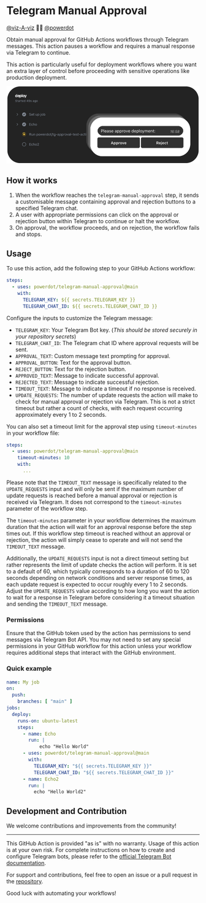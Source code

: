 # Telegram Manual Approval

[@viz-A-viz](https://github.com/viz-A-viz) 🤜🤛 [@powerdot](https://github.com/powerdot)

Obtain manual approval for GitHub Actions workflows through Telegram messages. This action pauses a workflow and requires a manual response via Telegram to continue.

This action is particularly useful for deployment workflows where you want an extra layer of control before proceeding with sensitive operations like production deployment.

![Concept](about.png)

## How it works

1. When the workflow reaches the `telegram-manual-approval` step, it sends a customisable message containing approval and rejection buttons to a specified Telegram chat.
2. A user with appropriate permissions can click on the approval or rejection button within Telegram to continue or halt the workflow.
3. On approval, the workflow proceeds, and on rejection, the workflow fails and stops.

## Usage

To use this action, add the following step to your GitHub Actions workflow:

```yaml
steps:
  - uses: powerdot/telegram-manual-approval@main
    with:
      TELEGRAM_KEY: ${{ secrets.TELEGRAM_KEY }}
      TELEGRAM_CHAT_ID: ${{ secrets.TELEGRAM_CHAT_ID }}
```

Configure the inputs to customize the Telegram message:
- `TELEGRAM_KEY`: Your Telegram Bot key. (*This should be stored securely in your repository secrets*)
- `TELEGRAM_CHAT_ID`: The Telegram chat ID where approval requests will be sent.
- `APPROVAL_TEXT`: Custom message text prompting for approval.
- `APPROVAL_BUTTON`: Text for the approval button.
- `REJECT_BUTTON`: Text for the rejection button.
- `APPROVED_TEXT`: Message to indicate successful approval.
- `REJECTED_TEXT`: Message to indicate successful rejection.
- `TIMEOUT_TEXT`: Message to indicate a timeout if no response is received.
- `UPDATE_REQUESTS`: The number of update requests the action will make to check for manual approval or rejection via Telegram. This is not a strict timeout but rather a count of checks, with each request occurring approximately every 1 to 2 seconds.

You can also set a timeout limit for the approval step using `timeout-minutes` in your workflow file:

```yaml
steps:
  - uses: powerdot/telegram-manual-approval@main
    timeout-minutes: 10
    with:
      ...
```

Please note that the `TIMEOUT_TEXT` message is specifically related to the `UPDATE_REQUESTS` input and will only be sent if the maximum number of update requests is reached before a manual approval or rejection is received via Telegram. It does not correspond to the `timeout-minutes` parameter of the workflow step.

The `timeout-minutes` parameter in your workflow determines the maximum duration that the action will wait for an approval response before the step times out. If this workflow step timeout is reached without an approval or rejection, the action will simply cease to operate and will not send the `TIMEOUT_TEXT` message.

Additionally, the `UPDATE_REQUESTS` input is not a direct timeout setting but rather represents the limit of update checks the action will perform. It is set to a default of 60, which typically corresponds to a duration of 60 to 120 seconds depending on network conditions and server response times, as each update request is expected to occur roughly every 1 to 2 seconds. Adjust the `UPDATE_REQUESTS` value according to how long you want the action to wait for a response in Telegram before considering it a timeout situation and sending the `TIMEOUT_TEXT` message.

### Permissions

Ensure that the GitHub token used by the action has permissions to send messages via Telegram Bot API. You may not need to set any special permissions in your GitHub workflow for this action unless your workflow requires additional steps that interact with the GitHub environment.

### Quick example
```yaml
name: My job
on:
  push:
    branches: [ "main" ]
jobs:
  deploy:
    runs-on: ubuntu-latest
    steps:
      - name: Echo
        run: |
            echo "Hello World"
      - uses: powerdot/telegram-manual-approval@main
        with:
          TELEGRAM_KEY: "${{ secrets.TELEGRAM_KEY }}"
          TELEGRAM_CHAT_ID: "${{ secrets.TELEGRAM_CHAT_ID }}"
      - name: Echo2
        run: |
          echo "Hello World2"
```

## Development and Contribution
We welcome contributions and improvements from the community!

---
This GitHub Action is provided "as is" with no warranty. Usage of this action is at your own risk. For complete instructions on how to create and configure Telegram bots, please refer to the [official Telegram Bot documentation](https://core.telegram.org/bots).

For support and contributions, feel free to open an issue or a pull request in the [repository](https://github.com/powerdot/telegram-manual-approval).

Good luck with automating your workflows!
